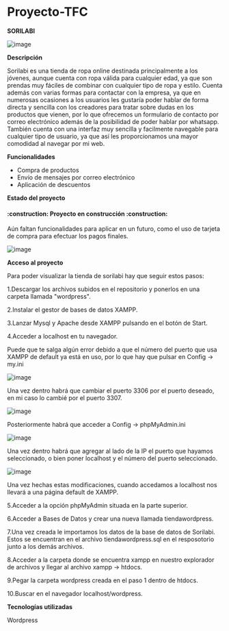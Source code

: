 # Proyecto-TFC
**SORILABI**

![image](https://github.com/eleeena17/Proyecto-TFC/assets/113434495/f9baccb2-a945-4922-bc7e-bb0f666c6b78)


**Descripción**

Sorilabi es una tienda de ropa online destinada principalmente a los jóvenes, aunque cuenta con ropa válida para cualquier edad, ya que son prendas muy fáciles de combinar con cualquier tipo de ropa y estilo.
Cuenta además con varias formas para contactar con la empresa, ya que en numerosas ocasiones a los usuarios les gustaría poder hablar de forma directa y sencilla con los creadores para tratar sobre dudas en los productos que vienen, por lo que ofrecemos un formulario de contacto por correo electrónico además de la posibilidad de poder hablar por whatsapp.
También cuenta con una interfaz muy sencilla y facilmente navegable para cualquier tipo de usuario, ya que así les proporcionamos una mayor comodidad al navegar por mi web.

**Funcionalidades**

* Compra de productos
* Envío de mensajes por correo electrónico
* Aplicación de descuentos

**Estado del proyecto**

<h4 >
:construction: Proyecto en construcción :construction:
</h4>
Aún faltan funcionalidades para aplicar en un futuro, como el uso de tarjeta de compra para efectuar los pagos finales.

![image](https://github.com/eleeena17/Proyecto-TFC/assets/113434495/a14ccc23-ccc8-49c8-83ff-6e4b575e4e65)

**Acceso al proyecto**

Para poder visualizar la tienda de sorilabi hay que seguir estos pasos:

1.Descargar los archivos subidos en el repositorio y ponerlos en una carpeta llamada "wordpress".

2.Instalar el gestor de bases de datos XAMPP.

3.Lanzar Mysql y Apache desde XAMPP pulsando en el botón de Start.

4.Acceder a localhost en tu navegador.

  Puede que te salga algún error debido a que el número del puerto que usa XAMPP de default ya está en uso, por lo que hay que pulsar en Config -> my.ini
  
  ![image](https://github.com/eleeena17/Proyecto-TFC/assets/113434495/6698f5ae-2965-49ff-b633-614f6a480a3b)
  
  Una vez dentro habrá que cambiar el puerto 3306 por el puerto deseado, en mi caso lo cambié por el puerto 3307.
  
  ![image](https://github.com/eleeena17/Proyecto-TFC/assets/113434495/bbb1027b-4721-4d4c-a915-3b460e1fb954)
  
  Posteriormente habrá que acceder a Config -> phpMyAdmin.ini 
  
  ![image](https://github.com/eleeena17/Proyecto-TFC/assets/113434495/c7887f64-fa9d-461f-a1eb-21a0d1a3e66b)
  
  Una vez dentro habrá que agregar al lado de la IP el puerto que hayamos seleccionado, o bien poner localhost y el número del puerto seleccionado.
  
  ![image](https://github.com/eleeena17/Proyecto-TFC/assets/113434495/e34bb165-87ed-45f4-9a21-404c9ab0f50f)
  
   Una vez hechas estas modificaciones, cuando accedamos a localhost nos llevará a una página default de XAMPP.
   
   5.Acceder a la opción phpMyAdmin situada en la parte superior.
   
   6.Acceder a Bases de Datos y crear una nueva llamada tiendawordpress.
   
   7.Una vez creada le importamos los datos de la base de datos de Sorilabi. Estos se encuentran en el archivo tiendawordpress.sql en el resposotorio junto a los demás archivos.
   
   8.Acceder a la carpeta donde se encuentra xampp  en nuestro explorador de archivos y llegar al archivo xampp -> htdocs. 
   
   9.Pegar la carpeta wordpress creada en el paso 1 dentro de htdocs.
   
   10.Buscar en el navegador localhost/wordpress.
   
**Tecnologías utilizadas**
   
   Wordpress

 



